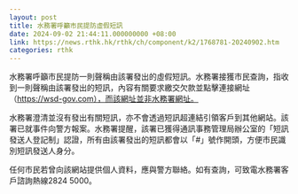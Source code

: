 ```yaml
---
layout: post
title: 水務署呼籲市民提防虛假短訊
date: 2024-09-02 21:44:11.000000000 +08:00
link: https://news.rthk.hk/rthk/ch/component/k2/1768781-20240902.htm
categories: rthk
---
```


水務署呼籲市民提防一則聲稱由該署發出的虛假短訊。水務署接獲市民查詢，指收到一則聲稱由該署發出的短訊，內容有關要求繳交欠款並點擊連接網址（https://wsd-gov.com），而該網址並非水務署網址。

水務署澄清並沒有發出有關短訊，亦不會透過短訊超連結引領客戶到其他網站。該署已就事件向警方報案。水務署提醒，該署已獲得通訊事務管理局辦公室的「短訊發送人登記制」認證，所有由該署發出的短訊都會以「#」號作開頭，方便市民識別短訊發送人身分。

任何市民若曾向該網站提供個人資料，應與警方聯絡。如有查詢，可致電水務署客戶諮詢熱線2824 5000。
